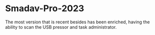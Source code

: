 # Smadav-Pro-2023
The most version that is recent besides has been enriched, having the ability to scan the USB pressor and task administrator.
